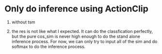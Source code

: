 # Only do inference using ActionClip

1. without tsm

2. the res is not like what I expected. It can do the classfication perfectly, but the pure cos_sim is never high enough to do the stand alone inference process. For now, we can only try to input all of the sim and do softmax to do the inference process.

